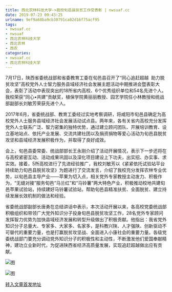 ```yaml
---
title: 西北农林科技大学->我校旬邑县扶贫工作受表彰 | nwsuaf.cc
date: 2019-07-23 09:43:25
urlname: 9ef9a68ba9cb30791ca82d16f75acf95
tags: 
- nwsuaf.cc
- nwsuaf
- 西北农林科技大学
- 西北农林
- 西农
categories:
- nwsuaf.cc
- 西北农林科技大学
---
```



7月17日，陕西省委统战部和省委教育工委在旬邑县召开了“同心追赶超越  助力脱贫攻坚”高校党外人士智力服务县域经济社会发展主题活动中期推进会暨表彰大会，表彰了活动中表现突出的18所省内高校、6个优秀组织单位和54名先进个人。我校荣获“同心•共建”贡献奖，植保学院黄丽丽教授、园艺学院任小林教授和统战部副部长刘敏芳荣获先进个人。

2017年6月，省委统战部、教育工委经过实地考察调研，将咸阳市旬邑县确定为高校党外人士服务县域经济社会发展活动试点县。两年来，各有关省内高校充分发挥党外人士联系广泛、智力密集的独特优势，通过建立顾问团队、开展培训教育、设立基地站点、依托产业发展、交流共建社团以及捐资捐物等爱心活动为旬邑县脱贫攻坚和县域经济发展积极作为，并取得了良好成效。

会上，旬邑县委常委、统战部部长王永刚介绍了活动开展情况，表示下一步还将在与高校紧密互动、活动成果巩固以及深化项目建设上下功夫，出实招、办实事、求实效。接着，5所高校进行了先进经验推广，我校刘敏芳以《紧紧依托试验站平台 持续助力旬邑县脱贫攻坚》为题进行了交流发言，介绍了我校充分发挥农林专业优势，以旬邑县主导产业——苹果为切入点，相关党外专家教授主动发力、积极作为，“无缝对接”服务旬邑“马兰红”和“马铃薯”两大特色产业，积极推动校地共建旬邑苹果试验站，持续建好马铃薯试验站，帮助旬邑县精准扶贫、全面脱贫、建立持续发展长效机制的做法和经验。

省委统战部副部长唐勇在总结讲话中表示，本次活动开展以来，各高校党委统战部积极组织和带领广大党外知识分子投身旬邑县脱贫攻坚工作，28名党外专家顾问发挥智力优势为加快县域经济发展和转型升级做出了积极贡献。他指出：我省党外知识分子总量大、专家多、大家多、名家多，是科教兴陕、人才强陕、创新驱动不可替代的重要力量，也是打赢脱贫攻坚战、全面进入小康社会的重要力量。各级党委统战部门要充分调动党外知识分子的积极性和主动性，不断激发他们爱国奉献精神，建功立业新时代，为促进陕西省经济高质量发展，实现追赶超越做出应有贡献。



![图](https://news.nwsuaf.edu.cn/images/content/2019-07/20190721173632153325.jpg)

![图](https://news.nwsuaf.edu.cn/images/content/2019-07/20190721173612737217.jpg)

[转入文章首发地址](https://news.nwsuaf.edu.cn/xnxw/91098.htm)